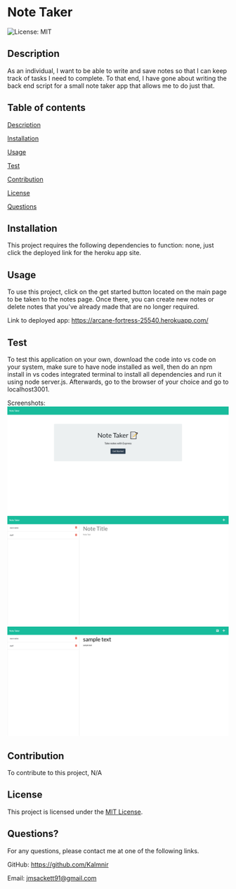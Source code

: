 # Note Taker

  ![License: MIT](https://img.shields.io/badge/License-MIT-yellow.svg)
  
## Description
  As an individual, I want to be able to write and save notes so that I can keep track of tasks I need to complete.  To that end, I have gone about writing the back end script for a small note taker app that allows me to do just that.
  
## Table of contents


[Description](#description)

[Installation](#installation)

[Usage](#usage)

[Test](#test)

[Contribution](#contribution)

[License](#license)

[Questions](#questions)
  
## Installation
  This project requires the following dependencies to function: none, just click the deployed link for the heroku app site.
  
## Usage
  To use this project, click on the get started button located on the main page to be taken to the notes page.  Once there, you can create new notes or delete notes that you've already made that are no longer required.
  
  Link to deployed app:  https://arcane-fortress-25540.herokuapp.com/
  
## Test
  To test this application on your own, download the code into vs code on your system, make sure to have node installed as well, then do an npm install in vs codes integrated terminal to install all dependencies and run it using node server.js.  Afterwards, go to the browser of your choice and go to localhost3001.

  Screenshots:
  ![The startup screen of the app.](./assets/screenshot1.png)
  ![The notes screen of the app.](./assets/screenshot2.png)
  ![Adding a new note.](./assets/screenshot3.png)
  
## Contribution
  To contribute to this project, N/A
  
## License
  This project is licensed under the [MIT License](https://opensource.org/licenses/MIT).

## Questions?
  For any questions, please contact me at one of the following links.

  GitHub: https://github.com/Kalmnir
  
  Email: jmsackett91@gmail.com


